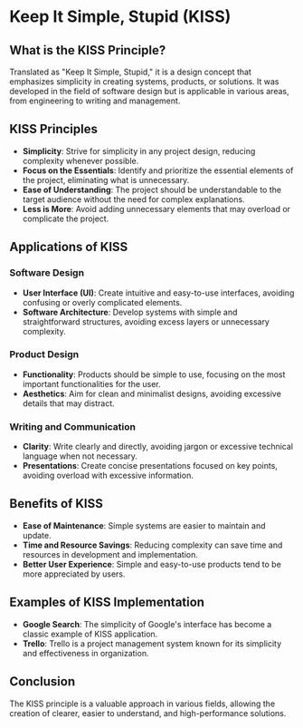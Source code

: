 # Keep It Simple, Stupid (KISS)

## What is the KISS Principle?

Translated as "Keep It Simple, Stupid," it is a design concept that emphasizes simplicity in creating systems, products, or solutions. It was developed in the field of software design but is applicable in various areas, from engineering to writing and management.

## KISS Principles

- **Simplicity**: Strive for simplicity in any project design, reducing complexity whenever possible.
- **Focus on the Essentials**: Identify and prioritize the essential elements of the project, eliminating what is unnecessary.
- **Ease of Understanding**: The project should be understandable to the target audience without the need for complex explanations.
- **Less is More**: Avoid adding unnecessary elements that may overload or complicate the project.

## Applications of KISS

### Software Design
- **User Interface (UI)**: Create intuitive and easy-to-use interfaces, avoiding confusing or overly complicated elements.
- **Software Architecture**: Develop systems with simple and straightforward structures, avoiding excess layers or unnecessary complexity.

### Product Design
- **Functionality**: Products should be simple to use, focusing on the most important functionalities for the user.
- **Aesthetics**: Aim for clean and minimalist designs, avoiding excessive details that may distract.

### Writing and Communication
- **Clarity**: Write clearly and directly, avoiding jargon or excessive technical language when not necessary.
- **Presentations**: Create concise presentations focused on key points, avoiding overload with excessive information.

## Benefits of KISS
- **Ease of Maintenance**: Simple systems are easier to maintain and update.
- **Time and Resource Savings**: Reducing complexity can save time and resources in development and implementation.
- **Better User Experience**: Simple and easy-to-use products tend to be more appreciated by users.

## Examples of KISS Implementation
- **Google Search**: The simplicity of Google's interface has become a classic example of KISS application.
- **Trello**: Trello is a project management system known for its simplicity and effectiveness in organization.

## Conclusion

The KISS principle is a valuable approach in various fields, allowing the creation of clearer, easier to understand, and high-performance solutions.
